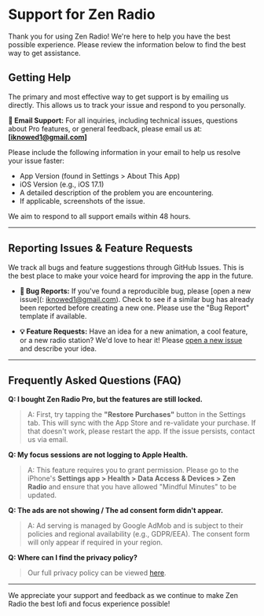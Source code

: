 # Support for Zen Radio

Thank you for using Zen Radio! We're here to help you have the best possible experience. Please review the information below to find the best way to get assistance.

## Getting Help

The primary and most effective way to get support is by emailing us directly. This allows us to track your issue and respond to you personally.

**📧 Email Support:**
For all inquiries, including technical issues, questions about Pro features, or general feedback, please email us at:
**[iknowed1@gmail.com]**

Please include the following information in your email to help us resolve your issue faster:
*   App Version (found in Settings > About This App)
*   iOS Version (e.g., iOS 17.1)
*   A detailed description of the problem you are encountering.
*   If applicable, screenshots of the issue.

We aim to respond to all support emails within 48 hours.

---

## Reporting Issues & Feature Requests

We track all bugs and feature suggestions through GitHub Issues. This is the best place to make your voice heard for improving the app in the future.

*   **🐛 Bug Reports:** If you've found a reproducible bug, please [open a new issue](: iknowed1@gmail.com). Check to see if a similar bug has already been reported before creating a new one. Please use the "Bug Report" template if available.

*   **💡 Feature Requests:** Have an idea for a new animation, a cool feature, or a new radio station? We'd love to hear it! Please [open a new issue](iknowed1@gmail.com) and describe your idea.

---

## Frequently Asked Questions (FAQ)

**Q: I bought Zen Radio Pro, but the features are still locked.**
> A: First, try tapping the **"Restore Purchases"** button in the Settings tab. This will sync with the App Store and re-validate your purchase. If that doesn't work, please restart the app. If the issue persists, contact us via email.

**Q: My focus sessions are not logging to Apple Health.**
> A: This feature requires you to grant permission. Please go to the iPhone's **Settings app > Health > Data Access & Devices > Zen Radio** and ensure that you have allowed "Mindful Minutes" to be updated.

**Q: The ads are not showing / The ad consent form didn't appear.**
> A: Ad serving is managed by Google AdMob and is subject to their policies and regional availability (e.g., GDPR/EEA). The consent form will only appear if required in your region.

**Q: Where can I find the privacy policy?**
> Our full privacy policy can be viewed [here](https://gist.github.com/jigardave8/80a1d0cb4efb3c8c484be68980804b4f). 

---

We appreciate your support and feedback as we continue to make Zen Radio the best lofi and focus experience possible!
